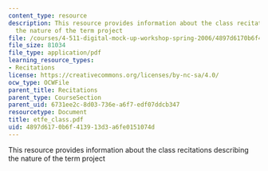 ```yaml
---
content_type: resource
description: This resource provides information about the class recitations describing
  the nature of the term project
file: /courses/4-511-digital-mock-up-workshop-spring-2006/4897d6170b6f413913d3a6fe0151074d_etfe_class.pdf
file_size: 81034
file_type: application/pdf
learning_resource_types:
- Recitations
license: https://creativecommons.org/licenses/by-nc-sa/4.0/
ocw_type: OCWFile
parent_title: Recitations
parent_type: CourseSection
parent_uid: 6731ee2c-8d03-736e-a6f7-edf07ddcb347
resourcetype: Document
title: etfe_class.pdf
uid: 4897d617-0b6f-4139-13d3-a6fe0151074d
---
```

This resource provides information about the class recitations describing the nature of the term project